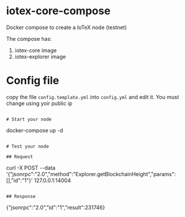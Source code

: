 # iotex-core-compose

Docker compose to create a IoTeX node (testnet)	

The compose has:
1. iotex-core image
2. iotex-explorer image

# Config file

copy the file ```config.template.yml``` into ```config.yml``` and edit it. You must change using yoir public ip

```

# Start your node

```
docker-compose up -d
```

# Test your node

## Request

```

curl -X POST --data '{"jsonrpc":"2.0","method":"Explorer.getBlockchainHeight","params":[],"id":"1"}' 127.0.0.1:14004 

```

## Response

```
{"jsonrpc":"2.0","id":"1","result":231746}
```

